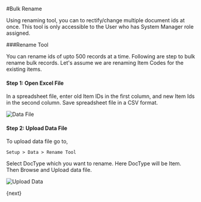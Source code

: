 #Bulk Rename

Using renaming tool, you can to rectify/change multiple document ids at once. This tool is only accessible to the User who has System Manager role assigned.

###Rename Tool

You can rename ids of upto 500 records at a time. Following are step to bulk rename bulk records. Let's assume we are renaming Item Codes for the existing items.

#### Step 1: Open Excel File

In a spreadsheet file, enter old Item IDs in the first column, and new Item Ids in the second column. Save spreadsheet file in a CSV format.

<img alt="Data File" class="screenshot" src="/assets/erpnext_docs/assets/img/articles/rename-docs-1.png">

#### Step 2: Upload Data File

To upload data file go to,

`Setup > Data > Rename Tool`

Select DocType which you want to rename. Here DocType will be Item. Then Browse and Upload data file.

![Upload Data](/assets/erpnext_docs/assets/img/articles/Selection_0173436a8.png) 

{next}

<!-- markdown -->